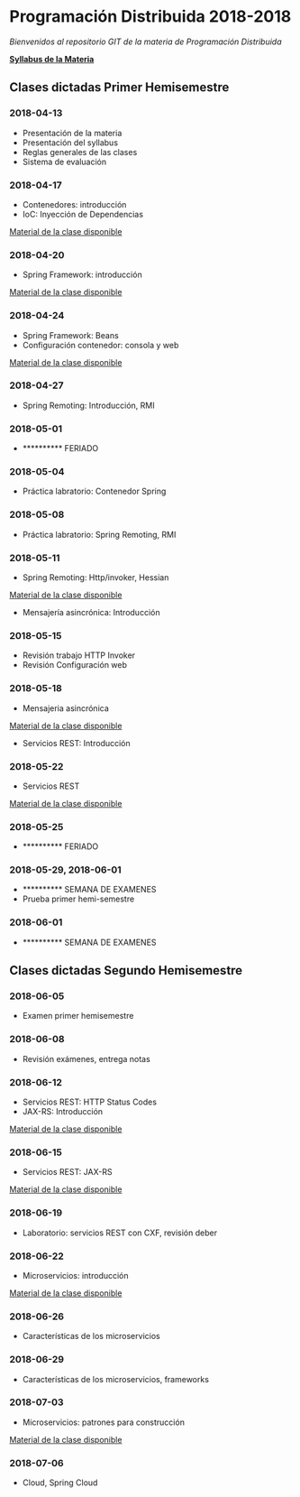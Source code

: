 # Programación Distribuida 2018-2018

*Bienvenidos al repositorio GIT de la materia de Programación Distribuida*

**[Syllabus de la Materia](https://github.com/jsalvador2k14/PD2018-2018/blob/master/documentacion/905%20-%20PROGRAMACION%20DISTRIBUIDA%20-%20JAIME%20SALVADOR.pdf)**

## Clases dictadas Primer Hemisemestre

### **2018-04-13**
- Presentación de la materia
- Presentación del syllabus
- Reglas generales de las clases
- Sistema de evaluación

### **2018-04-17**
- Contenedores: introducción
- IoC: Inyección de Dependencias

[Material de la clase disponible](https://github.com/jsalvador2k14/PD2018-2018/blob/master/documentacion/Contenedores-Spring/00.%20IoC.pdf) 


### **2018-04-20**
- Spring Framework: introducción

[Material de la clase disponible](https://github.com/jsalvador2k14/PD2018-2018/blob/master/documentacion/Contenedores-Spring/01.%20introduccion.pdf) 

### **2018-04-24**
- Spring Framework: Beans
- Configuración contenedor: consola y web

[Material de la clase disponible](https://github.com/jsalvador2k14/PD2018-2018/blob/master/documentacion/Contenedores-Spring/02.%20Beans.pdf) 

### **2018-04-27**
- Spring Remoting: Introducción, RMI

### **2018-05-01**
- ********** FERIADO

### **2018-05-04**
- Práctica labratorio: Contenedor Spring

### **2018-05-08**
- Práctica labratorio: Spring Remoting, RMI

### **2018-05-11**
- Spring Remoting: Http/invoker, Hessian

[Material de la clase disponible](https://github.com/jsalvador2k14/PD2018-2018/blob/master/documentacion/Contenedores-Spring/03.%20Spring%20Remoting.pdf) 

- Mensajería asincrónica: Introducción 

### **2018-05-15**
- Revisión trabajo HTTP Invoker
- Revisión Configuración web

### **2018-05-18**
- Mensajeria asincrónica

[Material de la clase disponible](https://github.com/jsalvador2k14/PD2018-2018/blob/master/documentacion/Contenedores-Spring/04.%20JMS.pdf) 

- Servicios REST: Introducción 


### **2018-05-22**
- Servicios REST 

[Material de la clase disponible](https://github.com/jsalvador2k14/PD2018-2018/blob/master/documentacion/REST/01.%20introduccion.pdf) 

### **2018-05-25**
- ********** FERIADO

### **2018-05-29, 2018-06-01**
- ********** SEMANA DE EXAMENES
- Prueba primer hemi-semestre

### **2018-06-01**
- ********** SEMANA DE EXAMENES

## Clases dictadas Segundo Hemisemestre

### **2018-06-05**
- Examen primer hemisemestre
 
### **2018-06-08**
- Revisión exámenes, entrega notas

### **2018-06-12**
- Servicios REST: HTTP Status Codes
- JAX-RS: Introducción

[Material de la clase disponible](https://github.com/jsalvador2k14/PD2018-2018/blob/master/documentacion/REST/01.%20introduccion.pdf) 

### **2018-06-15**
- Servicios REST: JAX-RS

[Material de la clase disponible](https://github.com/jsalvador2k14/PD2018-2018/blob/master/documentacion/REST/02.%20JAX-RS.pdf) 

### **2018-06-19**
- Laboratorio: servicios REST con CXF, revisión deber

### **2018-06-22**
- Microservicios: introducción

[Material de la clase disponible](https://github.com/jsalvador2k14/PD2018-2018/blob/master/documentacion/Microservicios/01.%20Microservices.pdf) 

### **2018-06-26**
- Características de los microservicios

### **2018-06-29**
- Características de los microservicios, frameworks

### **2018-07-03**
- Microservicios: patrones para construcción

[Material de la clase disponible](https://github.com/jsalvador2k14/PD2018-2018/blob/master/documentacion/Microservicios/02.%20MicroservicesFuncionalidad.pdf) 

### **2018-07-06**
- Cloud, Spring Cloud

